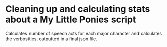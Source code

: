# Cleaning up and calculating stats about a My Little Ponies script

Calculates number of speech acts for each major character and calculates the verbosities, outputted in a final json file. 